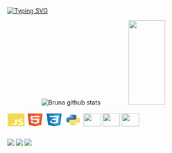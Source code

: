 
[![Typing SVG](https://readme-typing-svg.herokuapp.com/?color=7b2cbf&size=35&center=true&vCenter=true&width=1000&lines=Oii,+eu+sou+a+Bruna!;Bem-Vindo!+:%29)](https://git.io/typing-svg)


<div align="center">  
  <img width="49%" height="195px" src="https://github-readme-stats.vercel.app/api?username=Bruna-Costta&show_icons=true&count_private=true&hide_border=true&title_color=ff5d8f&icon_color=00bfbf&text_color=c9d1d9&bg_color=0d1117" alt="Bruna github stats" /> 
  <img width="41%" height="195px" src="https://github-readme-stats.vercel.app/api/top-langs/?username=Bruna-Costta&layout=compact&hide_border=true&title_color=00bfbf&text_color=00bfbf&bg_color=0d1117" />
</div>


<div style="display: inline_block"><br>
  <img align="center"  height="30" width="40" src="https://raw.githubusercontent.com/devicons/devicon/master/icons/javascript/javascript-plain.svg">
  <img align="center"  height="30" width="40" src="https://raw.githubusercontent.com/devicons/devicon/master/icons/html5/html5-original.svg">
  <img align="center"  height="30" width="40" src="https://raw.githubusercontent.com/devicons/devicon/master/icons/css3/css3-original.svg">
  <img align="center" height="30" width="40" src="https://raw.githubusercontent.com/devicons/devicon/master/icons/python/python-original.svg">
  <img align="center" height="30" width="40" src="https://cdn.jsdelivr.net/gh/devicons/devicon/icons/bootstrap/bootstrap-original.svg" />
  <img align="center" height="30" width="40" src="https://cdn.jsdelivr.net/gh/devicons/devicon/icons/mysql/mysql-original.svg" />
  <img align="center" height="30" width="40" src="https://cdn.jsdelivr.net/gh/devicons/devicon/icons/php/php-original.svg" />
          
</div>

##

<div> 
  <a href="https://instagram.com/devbrunacosta" target="_blank"><img src="https://img.shields.io/badge/-Instagram-%23E4405F?style=for-the-badge&logo=instagram&logoColor=white" target="_blank"></a>
  <a href = "mailto:brunacostar13@gmail.com"><img src="https://img.shields.io/badge/-Gmail-%23333?style=for-the-badge&logo=gmail&logoColor=white" target="_blank"></a>
  <a href="https://linkedin.com/in/dev-bruna" target="_blank"><img src="https://img.shields.io/badge/-LinkedIn-%230077B5?style=for-the-badge&logo=linkedin&logoColor=white" target="_blank"></a> 
  
</div>
